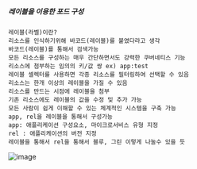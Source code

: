 ##### 레이블을 이용한 포드 구성
```
레이블(라벨)이란?
리소스를 인식하기위해 바코드(레이블)를 붙였다라고 생각
바코드(레이블)를 통해서 검색가능
모든 리소스를 구성하는 매우 간단하면서도 강력한 쿠버네티스 기능
리소스에 첨부하는 임의의 키/값 쌍 ex) app:test
레이블 셀렉터를 사용하면 각종 리소스를 필터링하여 선택할 수 있음
리소스는 한개 이상의 레이블을 가질 수 있음
리소스를 만드는 시점에 레이블을 첨부
기존 리소스에도 레이블의 값을 수정 및 추가 가능
모든 사람이 쉽게 이해할 수 있는 체계적인 시스템을 구축 가능
app, rel을 레이블을 통해서 구성가능
app: 애플리케이션 구성요소, 마이크로서비스 유형 지정
rel : 애플리케이션의 버전 지정
레이블을 통해서 rel을 통해서 블루, 그린 이렇게 나눌수 있을 듯
```
![image](https://github.com/cwangg897/learning/assets/79621675/88d37ee5-30be-4090-b73d-cc71f565be46) <br>

